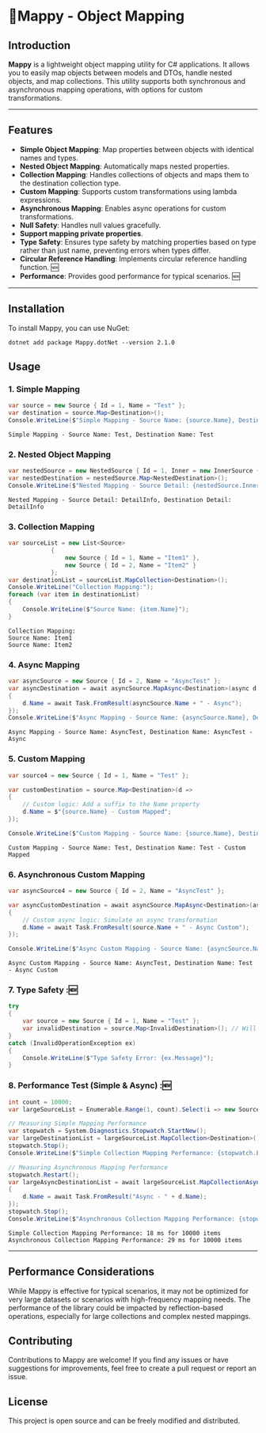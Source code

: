 # 🍁Mappy - Object Mapping

## Introduction
**Mappy** is a lightweight object mapping utility for C# applications. It allows you to easily map objects between models and DTOs, handle nested objects, and map collections. This utility supports both synchronous and asynchronous mapping operations, with options for custom transformations.

---

## Features
- **Simple Object Mapping**: Map properties between objects with identical names and types.
- **Nested Object Mapping**: Automatically maps nested properties.
- **Collection Mapping**: Handles collections of objects and maps them to the destination collection type.
- **Custom Mapping**: Supports custom transformations using lambda expressions.
- **Asynchronous Mapping**: Enables async operations for custom transformations.
- **Null Safety**: Handles null values gracefully.
- **Support mapping private properties**.
- **Type Safety**: Ensures type safety by matching properties based on type rather than just name, preventing errors when types differ.
- **Circular Reference Handling**: Implements circular reference handling function. 🆕
- **Performance**: Provides good performance for typical scenarios. 🆕
---

## Installation
To install Mappy, you can use NuGet:

``` shell
dotnet add package Mappy.dotNet --version 2.1.0
```

## Usage

### 1. Simple Mapping
```csharp
var source = new Source { Id = 1, Name = "Test" };
var destination = source.Map<Destination>();
Console.WriteLine($"Simple Mapping - Source Name: {source.Name}, Destination Name: {destination.Name}");
```
``` shell
Simple Mapping - Source Name: Test, Destination Name: Test
```

### 2. Nested Object Mapping
```csharp
var nestedSource = new NestedSource { Id = 1, Inner = new InnerSource { Detail = "DetailInfo" } };
var nestedDestination = nestedSource.Map<NestedDestination>();
Console.WriteLine($"Nested Mapping - Source Detail: {nestedSource.Inner.Detail}, Destination Detail: {nestedDestination.Inner.Detail}");
```
``` shell
Nested Mapping - Source Detail: DetailInfo, Destination Detail: DetailInfo
```

### 3. Collection Mapping
```csharp
var sourceList = new List<Source>
            {
                new Source { Id = 1, Name = "Item1" },
                new Source { Id = 2, Name = "Item2" }
            };
var destinationList = sourceList.MapCollection<Destination>();
Console.WriteLine("Collection Mapping:");
foreach (var item in destinationList)
{
    Console.WriteLine($"Source Name: {item.Name}");
}
```
``` shell
Collection Mapping:
Source Name: Item1
Source Name: Item2
```

### 4. Async Mapping
```csharp
var asyncSource = new Source { Id = 2, Name = "AsyncTest" };
var asyncDestination = await asyncSource.MapAsync<Destination>(async d =>
{
    d.Name = await Task.FromResult(asyncSource.Name + " - Async");
});
Console.WriteLine($"Async Mapping - Source Name: {asyncSource.Name}, Destination Name: {asyncDestination.Name}");
```
``` shell
Async Mapping - Source Name: AsyncTest, Destination Name: AsyncTest - Async
```

### 5. Custom Mapping
```csharp
var source4 = new Source { Id = 1, Name = "Test" };

var customDestination = source.Map<Destination>(d =>
{
    // Custom logic: Add a suffix to the Name property
    d.Name = $"{source.Name} - Custom Mapped";
});

Console.WriteLine($"Custom Mapping - Source Name: {source.Name}, Destination Name: {customDestination.Name}");
```
``` shell
Custom Mapping - Source Name: Test, Destination Name: Test - Custom Mapped
```


### 6. Asynchronous Custom Mapping
```csharp
var asyncSource4 = new Source { Id = 2, Name = "AsyncTest" };

var asyncCustomDestination = await asyncSource.MapAsync<Destination>(async d =>
{
    // Custom async logic: Simulate an async transformation
    d.Name = await Task.FromResult(source.Name + " - Async Custom");
});

Console.WriteLine($"Async Custom Mapping - Source Name: {asyncSource.Name}, Destination Name: {asyncCustomDestination.Name}");
```
``` shell
Async Custom Mapping - Source Name: AsyncTest, Destination Name: Test - Async Custom
```

### 7. Type Safety :🆕
```csharp
try
{
    var source = new Source { Id = 1, Name = "Test" };
    var invalidDestination = source.Map<InvalidDestination>(); // Will throw InvalidOperationException due to type mismatch
}
catch (InvalidOperationException ex)
{
    Console.WriteLine($"Type Safety Error: {ex.Message}");
}
```

### 8. Performance Test (Simple & Async) :🆕
```csharp
int count = 10000;
var largeSourceList = Enumerable.Range(1, count).Select(i => new Source { Id = i, Name = "Test" }).ToList();

// Measuring Simple Mapping Performance
var stopwatch = System.Diagnostics.Stopwatch.StartNew();
var largeDestinationList = largeSourceList.MapCollection<Destination>();
stopwatch.Stop();
Console.WriteLine($"Simple Collection Mapping Performance: {stopwatch.ElapsedMilliseconds} ms for {count} items");

// Measuring Asynchronous Mapping Performance
stopwatch.Restart();
var largeAsyncDestinationList = await largeSourceList.MapCollectionAsync<Destination>(async d =>
{
    d.Name = await Task.FromResult("Async - " + d.Name);
});
stopwatch.Stop();
Console.WriteLine($"Asynchronous Collection Mapping Performance: {stopwatch.ElapsedMilliseconds} ms for {count} items");
```
``` shell
Simple Collection Mapping Performance: 18 ms for 10000 items
Asynchronous Collection Mapping Performance: 29 ms for 10000 items
```
---

## Performance Considerations
While Mappy is effective for typical scenarios, it may not be optimized for very large datasets or scenarios with high-frequency mapping needs. The performance of the library could be impacted by reflection-based operations, especially for large collections and complex nested mappings.

## Contributing
Contributions to Mappy are welcome! If you find any issues or have suggestions for improvements, feel free to create a pull request or report an issue.

## License
This project is open source and can be freely modified and distributed.


